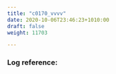 ```yaml
---
title: "c0170_vvvv"
date: 2020-10-06T23:46:23+1010:00
draft: false
weight: 11703

---
```


### Log reference: <no value>

```

